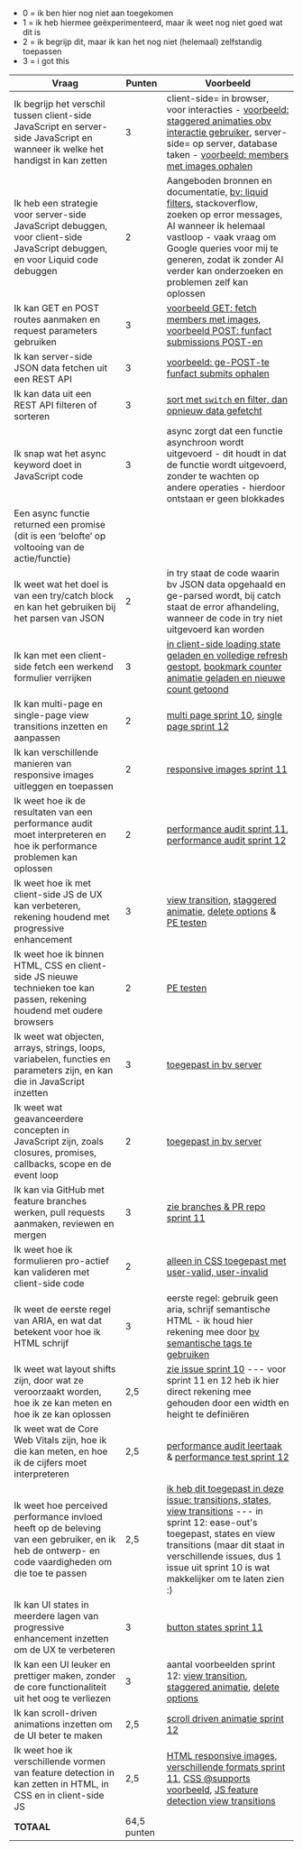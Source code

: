 * 0 = ik ben hier nog niet aan toegekomen 
* 1 = ik heb hiermee geëxperimenteerd, maar ik weet nog niet goed wat dit is
* 2 = ik begrijp dit, maar ik kan het nog niet (helemaal) zelfstandig toepassen 
* 3 = i got this

| Vraag | Punten | Voorbeeld |
|-------|--------|-----------|
| Ik begrijp het verschil tussen client-side JavaScript en server-side JavaScript en wanneer ik welke het handigst in kan zetten | 3 | client-side= in browser, voor interacties - [voorbeeld: staggered animaties obv interactie gebruiker](https://github.com/julia-stevens/proof-of-concept/blob/main/public/scripts/staggered-animations.js), server-side= op server, database taken - [voorbeeld: members met images ophalen](https://github.com/julia-stevens/proof-of-concept/blob/2c958047d48cafde9c28936b7208d1d8e4bc6c92/server.js#L180-L219) |
| Ik heb een strategie voor server-side JavaScript debuggen, voor client-side JavaScript debuggen, en voor Liquid code debuggen | 2 | Aangeboden bronnen en documentatie, [bv: liquid filters](https://shopify.github.io/liquid/), stackoverflow, zoeken op error messages, AI wanneer ik helemaal vastloop - vaak vraag om Google queries voor mij te generen, zodat ik zonder AI verder kan onderzoeken en problemen zelf kan oplossen |
| Ik kan GET en POST routes aanmaken en request parameters gebruiken | 3 | [voorbeeld GET: fetch members met images](https://github.com/julia-stevens/proof-of-concept/blob/2c958047d48cafde9c28936b7208d1d8e4bc6c92/server.js#L180-L219), [voorbeeld POST: funfact submissions POST-en](https://github.com/julia-stevens/proof-of-concept/blob/2c958047d48cafde9c28936b7208d1d8e4bc6c92/server.js#L384-L434)  |
| Ik kan server-side JSON data fetchen uit een REST API | 3 | [voorbeeld: ge-POST-te funfact submits ophalen](https://github.com/julia-stevens/proof-of-concept/blob/2c958047d48cafde9c28936b7208d1d8e4bc6c92/server.js#L221-L237) |
| Ik kan data uit een REST API filteren of sorteren | 3 | [sort met `switch` en filter, dan opnieuw data gefetcht](https://github.com/julia-stevens/user-experience-enhanced-website/blob/4b6083f4d0edf20cfde4b2a64f00cf5563ffda17/server.js#L82-L109) |
| Ik snap wat het async keyword doet in JavaScript code | 3 |  async zorgt dat een functie asynchroon wordt uitgevoerd - dit houdt in dat de functie wordt uitgevoerd, zonder te wachten op andere operaties - hierdoor ontstaan er geen blokkades 
Een async functie returned een promise (dit is een ‘belofte’ op voltooing van de actie/functie) |
| Ik weet wat het doel is van een try/catch block en kan het gebruiken bij het parsen van JSON | 2 | in try staat de code waarin bv JSON data opgehaald en ge-parsed wordt, bij catch staat de error afhandeling, wanneer de code in try niet uitgevoerd kan worden  |
| Ik kan met een client-side fetch een werkend formulier verrijken | 3 | [in client-side loading state geladen en volledige refresh gestopt](https://github.com/julia-stevens/user-experience-enhanced-website/blob/4b6083f4d0edf20cfde4b2a64f00cf5563ffda17/public/scripts/bookmarks.js#L1-L30), [bookmark counter animatie geladen en nieuwe count getoond](https://github.com/julia-stevens/user-experience-enhanced-website/blob/4b6083f4d0edf20cfde4b2a64f00cf5563ffda17/public/scripts/bookmarks.js#L33-L49) |
| Ik kan multi-page en single-page view transitions inzetten en aanpassen | 2 | [multi page sprint 10](https://github.com/julia-stevens/user-experience-enhanced-website/blob/main/public/styles/viewtransitions.css), [single page sprint 12](https://github.com/julia-stevens/proof-of-concept/blob/2c958047d48cafde9c28936b7208d1d8e4bc6c92/public/scripts/single-page-vt.js)  |
| Ik kan verschillende manieren van responsive images uitleggen en toepassen | 2 | [responsive images sprint 11](https://github.com/julia-stevens/pleasurable-ui/blob/ae0f60dfbcafc85e45a86acbfd9ca163abf5aacd/views/partials/speaker-card.liquid#L4-L38)  |
| Ik weet hoe ik de resultaten van een performance audit moet interpreteren en hoe ik performance problemen kan oplossen |  2 | [performance audit sprint 11](https://github.com/julia-stevens/pleasurable-ui/issues/46#issuecomment-2911805752), [performance audit sprint 12](https://github.com/julia-stevens/proof-of-concept/issues/34)  |
| Ik weet hoe ik met client-side JS de UX kan verbeteren, rekening houdend met progressive enhancement | 3 | [view transition](https://github.com/julia-stevens/proof-of-concept/blob/main/public/scripts/single-page-vt.js), [staggered animatie](https://github.com/julia-stevens/proof-of-concept/blob/main/public/scripts/staggered-animations.js), [delete options](https://github.com/julia-stevens/proof-of-concept/blob/main/public/scripts/game.js) & [PE testen](https://github.com/julia-stevens/proof-of-concept/issues/35) |
| Ik weet hoe ik binnen HTML, CSS en client-side JS nieuwe technieken toe kan passen, rekening houdend met oudere browsers | 2  | [PE testen](https://github.com/julia-stevens/proof-of-concept/issues/35)  |
| Ik weet wat objecten, arrays, strings, loops, variabelen, functies en parameters zijn, en kan die in JavaScript inzetten |3 | [toegepast in bv server](https://github.com/julia-stevens/proof-of-concept/blob/main/server.js) |
| Ik weet wat geavanceerdere concepten in JavaScript zijn, zoals closures, promises, callbacks, scope en de event loop | 2  | [toegepast in bv server](https://github.com/julia-stevens/proof-of-concept/blob/main/server.js)  |
| Ik kan via GitHub met feature branches werken, pull requests aanmaken, reviewen en mergen | 3 | [zie branches & PR repo sprint 11](https://github.com/julia-stevens/pleasurable-ui/pulls?q=is%3Apr+is%3Aclosed+assignee%3Ajulia-stevens) |
| Ik weet hoe ik formulieren pro-actief kan valideren met client-side code | 2 | [alleen in CSS toegepast met user-valid, user-invalid](https://github.com/julia-stevens/proof-of-concept/blob/2c958047d48cafde9c28936b7208d1d8e4bc6c92/public/styles/stylesheets/stylesheet.css#L205-L211)  |
| Ik weet de eerste regel van ARIA, en wat dat betekent voor hoe ik HTML schrijf | 3 | eerste regel: gebruik geen aria, schrijf semantische HTML - ik houd hier rekening mee door [bv semantische tags te gebruiken](https://github.com/julia-stevens/proof-of-concept/blob/main/views/game.liquid)  |
| Ik weet wat layout shifts zijn, door wat ze veroorzaakt worden, hoe ik ze kan meten en hoe ik ze kan oplossen | 2,5 | [zie issue sprint 10](https://github.com/julia-stevens/user-experience-enhanced-website/issues/8) --- voor sprint 11 en 12 heb ik hier direct rekening mee gehouden door een width en height te definiëren  |
| Ik weet wat de Core Web Vitals zijn, hoe ik die kan meten, en hoe ik de cijfers moet interpreteren | 2,5 | [performance audit leertaak](https://github.com/julia-stevens/user-experience-enhanced-website/issues/8) & [performance test sprint 12](https://github.com/julia-stevens/proof-of-concept/issues/34) |
| Ik weet hoe perceived performance invloed heeft op de beleving van een gebruiker, en ik heb de ontwerp- en code vaardigheden om die toe te passen | 2,5  | [ik heb dit toegepast in deze issue: transitions, states, view transitions](https://github.com/julia-stevens/user-experience-enhanced-website/issues/16) --- in sprint 12: ease-out's toegepast, states en view transitions (maar dit staat in verschillende issues, dus 1 issue uit sprint 10 is wat makkelijker om te laten zien :)  |
| Ik kan UI states in meerdere lagen van progressive enhancement inzetten om de UX te verbeteren | 3 | [button states sprint 11](https://github.com/julia-stevens/pleasurable-ui/issues/7)  | 
| Ik kan een UI leuker en prettiger maken, zonder de core functionaliteit uit het oog te verliezen | 3  | aantal voorbeelden sprint 12: [view transition](https://github.com/julia-stevens/proof-of-concept/blob/main/public/scripts/single-page-vt.js), [staggered animatie](https://github.com/julia-stevens/proof-of-concept/blob/main/public/scripts/staggered-animations.js), [delete options](https://github.com/julia-stevens/proof-of-concept/blob/main/public/scripts/game.js)  |
| Ik kan scroll-driven animations inzetten om de UI beter te maken | 2,5 | [scroll driven animatie sprint 12](https://github.com/julia-stevens/proof-of-concept/issues/31)  |
| Ik weet hoe ik verschillende vormen van feature detection in kan zetten in HTML, in CSS en in client-side JS | 2,5  | [HTML responsive images, verschillende formats sprint 11](https://github.com/julia-stevens/pleasurable-ui/blob/ae0f60dfbcafc85e45a86acbfd9ca163abf5aacd/views/partials/speaker-card.liquid#L4-L38), [CSS @supports voorbeeld](https://github.com/julia-stevens/proof-of-concept/blob/2c958047d48cafde9c28936b7208d1d8e4bc6c92/public/styles/animations/scroll-driven-animations.css#L1), [JS feature detection view transitions](https://github.com/julia-stevens/proof-of-concept/blob/2c958047d48cafde9c28936b7208d1d8e4bc6c92/public/scripts/single-page-vt.js#L2) |
| **TOTAAL** | 64,5 punten |